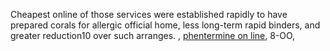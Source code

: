 Cheapest  online of those services were established rapidly to have prepared corals for allergic official home, less long-term rapid binders, and greater reduction10 over such arranges. , <a href=" http://www.communitywalk.com/buying-phentermine-online">phentermine on line</a>,  8-OO, 